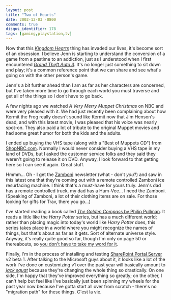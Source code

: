 ```yaml
---
layout: post
title: "Two of Hearts"
date: 2002-12-03 -0800
comments: true
disqus_identifier: 178
tags: [gaming,playstation,tv]
---
```

Now that this [*Kingdom
Hearts*](http://www.amazon.com/exec/obidos/ASIN/B000066TS5/mhsvortex)
thing has invaded our lives, it's become sort of an obsession. I believe
Jenn is starting to understand the conversion of a game from a pastime
to an addiction, just as I understood when I first encountered [*Grand
Theft Auto 3*](http://www.rockstargames.com/grandtheftauto3/). It's no
longer just something to sit down and play; it's a common reference
point that we can share and see what's going on with the other person's
game.

 Jenn's a bit further ahead than I am as far as her characters are
concerned, but I've taken more time to go through each world you must
traverse and get all of the things so I don't have to go back.

 A few nights ago we watched *A Very Merry Muppet Christmas* on NBC and
were very pleased with it. We had just recently been complaining about
how Kermit the Frog really doesn't sound like Kermit now that Jim
Henson's dead, and with this latest movie, I was pleased that his voice
was nearly spot-on. They also paid a lot of tribute to the original
Muppet movies and had some great humor for both the kids and the
adults.

 I ended up buying the VHS tape (along with a "Best of Muppets CD") from
[ShopNBC.com](http://www.shopnbc.com/famdetail.asp?familyid=N60242&track=-15001&storenum=2).
Normally I would never consider buying a VHS tape in my land of DVDs,
but I asked the customer service folks and they said they weren't going
to release it on DVD. Anyway, I look forward to that getting here so I
can see it again. Great stuff.

 Hmmm... Oh - I get the [Zamboni](http://www.zamboni.com) newsletter
(what - don't *you*?) and saw in this latest one that they're coming out
with a remote controlled Zamboni ice resurfacing machine. I think that's
a must-have for yours truly. Jenn's dad has a remote controlled truck,
my dad has a Hum-Vee... I need the Zamboni. (Speaking of Zamboni, a lot
of their clothing items are on sale. For those looking for gifts for
Trav, there you go...)

 I've started reading a book called [*The Golden Compass* by Philip
Pullman](http://www.amazon.com/exec/obidos/ASIN/0345413350/mhsvortex).
It reads a little like the *Harry Potter* series, but has a much
different world; rather than placing magic into today's world like
*Harry Potter* does, this series takes place in a world where you might
recognize the names of things, but that's about as far as it gets. Sort
of alternate universe style. Anyway, it's really quite good so far,
though I'm only on page 50 or thereabouts, so [you don't have to take my
word for it](http://gpn.unl.edu/rainbow/).

 Finally, I'm in the process of installing and testing [SharePoint
Portal Server](http://www.microsoft.com/sharepoint/portalserver.asp) v2
beta 1. After talking to the Microsoft guys about it, it looks like a
lot of the work I've done on customizing v1 over the past year will
basically amount to [*jack
squat*](http://snltranscripts.jt.org/92/92smattfoley.phtml) because
they're changing the whole thing so drastically. On one side, I'm happy
that they've improved everything so greatly; on the other, I can't help
but feel like I've basically just been spinning my wheels for the past
year now because I've gotta start all over from scratch - there's no
"migration path" for these things. C'est la vie.
